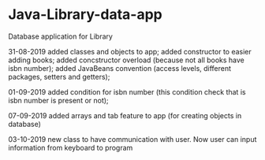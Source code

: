 # Java-Library-data-app

Database application for Library

31-08-2019
added classes and objects to app;
added constructor to easier adding books;
added concstructor overload (because not all books have isbn number);
added JavaBeans convention (access levels, different packages, setters and getters);

01-09-2019
added condition for isbn number (this condition check that is isbn number is present or not);

07-09-2019
added arrays and tab feature to app (for creating objects in database)

03-10-2019
new class to have communication with user.
Now user can input information from keyboard to program

